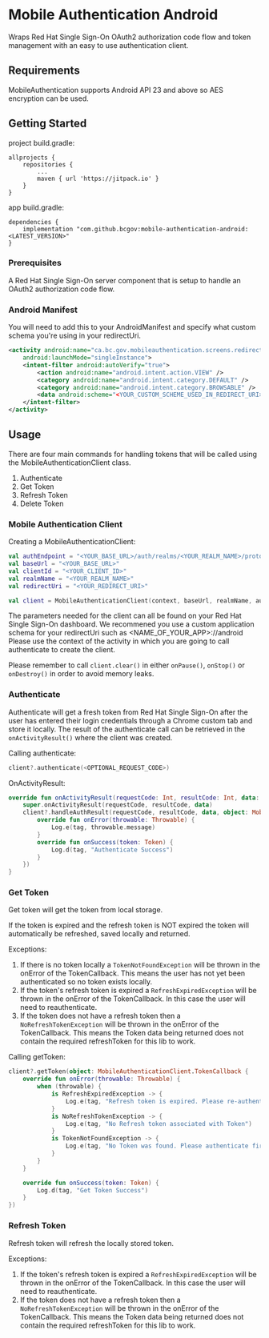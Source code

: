 # Mobile Authentication Android
Wraps Red Hat Single Sign-On OAuth2 authorization code flow and token management with an easy to use authentication client.

## Requirements
MobileAuthentication supports Android API 23 and above so AES encryption can be used.

## Getting Started
project build.gradle:
```
allprojects {
	repositories {
		...
		maven { url 'https://jitpack.io' }
	}
}
```
	
app build.gradle:
```
dependencies {
	implementation "com.github.bcgov:mobile-authentication-android:<LATEST_VERSION>"
}
```

### Prerequisites
A Red Hat Single Sign-On server component that is setup to handle an OAuth2 authorization code flow.

### Android Manifest
You will need to add this to your AndroidManifest and specify what custom schema you're using in your redirectUri.
```xml
<activity android:name="ca.bc.gov.mobileauthentication.screens.redirect.RedirectActivity"
	android:launchMode="singleInstance">
	<intent-filter android:autoVerify="true">
		<action android:name="android.intent.action.VIEW" />
		<category android:name="android.intent.category.DEFAULT" />
		<category android:name="android.intent.category.BROWSABLE" />
		<data android:scheme="<YOUR_CUSTOM_SCHEME_USED_IN_REDIRECT_URI>" />
	</intent-filter>
</activity>
```

## Usage
There are four main commands for handling tokens that will be called using the MobileAuthenticationClient class.
1. Authenticate
2. Get Token
3. Refresh Token
4. Delete Token

### Mobile Authentication Client
Creating a MobileAuthenticationClient:
```kotlin
val authEndpoint = "<YOUR_BASE_URL>/auth/realms/<YOUR_REALM_NAME>/protocol/openid-connect/auth"
val baseUrl = "<YOUR_BASE_URL>"
val clientId = "<YOUR_CLIENT_ID>"
val realmName = "<YOUR_REALM_NAME>"
val redirectUri = "<YOUR_REDIRECT_URI>"

val client = MobileAuthenticationClient(context, baseUrl, realmName, authEndpoint, redirectUri, clientId)
```
The parameters needed for the client can all be found on your Red Hat Single Sign-On dashboard.
We recommened you use a custom application schema for your redirectUri such as <NAME_OF_YOUR_APP>://android
Please use the context of the activity in which you are going to call authenticate to create the client.

Please remember to call `client.clear()` in either `onPause()`, `onStop()` or `onDestroy()` in order to avoid memory leaks.

### Authenticate
Authenticate will get a fresh token from Red Hat Single Sign-On after the user has entered their login credentials through a Chrome custom tab and store it locally.
The result of the authenticate call can be retrieved in the `onActivityResult()` where the client was created.

Calling authenticate:
```kotlin
client?.authenticate(<OPTIONAL_REQUEST_CODE>)
```

OnActivityResult:
```kotlin
override fun onActivityResult(requestCode: Int, resultCode: Int, data: Intent?) {
	super.onActivityResult(requestCode, resultCode, data)
	client?.handleAuthResult(requestCode, resultCode, data, object: MobileAuthenticationClient.TokenCallback {
		override fun onError(throwable: Throwable) {
			Log.e(tag, throwable.message)
		}
		override fun onSuccess(token: Token) {
			Log.d(tag, "Authenticate Success")
		}
	})
}
```

### Get Token
Get token will get the token from local storage.

If the token is expired and the refresh token is NOT expired the token will automatically be refreshed, saved locally and returned.

Exceptions:
1. If there is no token locally a `TokenNotFoundException` will be thrown in the onError of the TokenCallback. This means the user has not yet been authenticated so no token exists locally.
2. If the token's refresh token is expired a `RefreshExpiredException` will be thrown in the onError of the TokenCallback. In this case the user will need to reauthenticate.
3. If the token does not have a refresh token then a `NoRefreshTokenException` will be thrown in the onError of the TokenCallback. This means the Token data being returned does not contain the required refreshToken for this lib to work.

Calling getToken:
```kotlin
client?.getToken(object: MobileAuthenticationClient.TokenCallback {
	override fun onError(throwable: Throwable) {
		when (throwable) {
			is RefreshExpiredException -> {
				Log.e(tag, "Refresh token is expired. Please re-authenticate.")
			}
			is NoRefreshTokenException -> {
				Log.e(tag, "No Refresh token associated with Token")
			}
			is TokenNotFoundException -> {
				Log.e(tag, "No Token was found. Please authenticate first.")
			}
		}
	}

	override fun onSuccess(token: Token) {
		Log.d(tag, "Get Token Success")
	}
})
```

### Refresh Token
Refresh token will refresh the locally stored token.

Exceptions:
1. If the token's refresh token is expired a `RefreshExpiredException` will be thrown in the onError of the TokenCallback. In this case the user will need to reauthenticate.
2. If the token does not have a refresh token then a `NoRefreshTokenException` will be thrown in the onError of the TokenCallback. This means the Token data being returned does not contain the required refreshToken for this lib to work.


